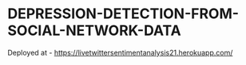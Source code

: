 # DEPRESSION-DETECTION-FROM-SOCIAL-NETWORK-DATA

Deployed at - https://livetwittersentimentanalysis21.herokuapp.com/
